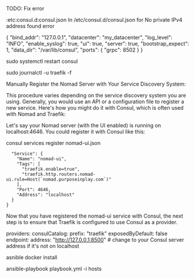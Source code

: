 TODO: Fix error

:etc:consul.d:consul.json
In /etc/consul.d/consul.json for  No private IPv4 address found error

{
  "bind_addr": "127.0.0.1",
  "datacenter": "my_datacenter",
  "log_level": "INFO",
  "enable_syslog": true,
  "ui": true,
  "server": true,
  "bootstrap_expect": 1,
  "data_dir": "/var/lib/consul",
  "ports": {
    "grpc": 8502
  }
}


sudo systemctl restart consul












sudo journalctl -u traefik -f






Manually Register the Nomad Server with Your Service Discovery System:

This procedure varies depending on the service discovery system you are using. Generally, you would use an API or a configuration file to register a new service. Here's how you might do it with Consul, which is often used with Nomad and Traefik:

Let's say your Nomad server (with the UI enabled) is running on localhost:4646. You could register it with Consul like this:

consul services register nomad-ui.json

```{
  "Service": {
    "Name": "nomad-ui",
    "Tags": [
      "traefik.enable=true",
      "traefik.http.routers.nomad-ui.rule=Host(`nomad.purposeinplay.com`)"
    ],
    "Port": 4646,
    "Address": "localhost"
  }
}
```

Now that you have registered the nomad-ui service with Consul, the next step is to ensure that Traefik is configured to use Consul as a provider.

providers:
  consulCatalog:
    prefix: "traefik"
    exposedByDefault: false
    endpoint:
      address: "http://127.0.0.1:8500"  # change to your Consul server address if it's not on localhost









asnible docker install

ansible-playbook playbook.yml -i hosts
